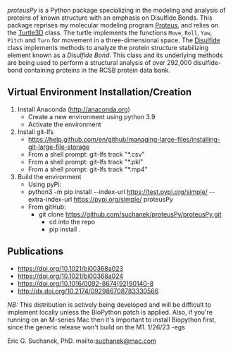 *proteusPy* is a Python package specializing in the modeling and analysis of proteins of known structure with an emphasis on Disulfide Bonds. This package reprises my molecular modeling program [Proteus](https://doi.org/10.1021/bi00368a023), and relies on the [Turtle3D](https://suchanek.github.io/proteusPy/proteusPy/turtle3D.html) class. The turtle implements the functions ``Move``, ``Roll``, ``Yaw``, ``Pitch`` and ``Turn`` for movement in a three-dimensional space. The [Disulfide](https://suchanek.github.io/proteusPy/proteusPy/Disulfide.html) class implements methods to analyze the protein structure stabilizing element known as a *Disulfide Bond*. This class and its underlying methods are being used to perform a structural analysis of over 292,000 disulfide-bond containing proteins in the RCSB protein data bank.

## Virtual Environment Installation/Creation

1. Install Anaconda (<http://anaconda.org>)
   - Create a new environment using python 3.9
   - Activate the environment
2. Install git-lfs
   - https://help.github.com/en/github/managing-large-files/installing-git-large-file-storage
   - From a shell prompt: git-lfs track "*.csv"
   - From a shell prompt: git-lfs track "*.pkl"
   - From a shell prompt: git-lfs track "*.mp4"
3. Build the environment
   - Using pyPi:
    - python3 -m pip install --index-url https://test.pypi.org/simple/ --extra-index-url https://pypi.org/simple/ proteusPy
    - From gitHub:
      - git clone https://github.com/suchanek/proteusPy/proteusPy.git
        - cd into the repo
        - pip install .
  

## Publications
* https://doi.org/10.1021/bi00368a023
* https://doi.org/10.1021/bi00368a024
* https://doi.org/10.1016/0092-8674(92)90140-8
* http://dx.doi.org/10.2174/092986708783330566


*NB:* This distribution is actively being developed and will be difficult to implement locally unless the BioPython patch is applied. Also, if you're running on an M-series Mac then it's important to install Biopython first, since the generic release won't build on the M1. 1/26/23 -egs

Eric G. Suchanek, PhD. mailto:suchanek@mac.com

